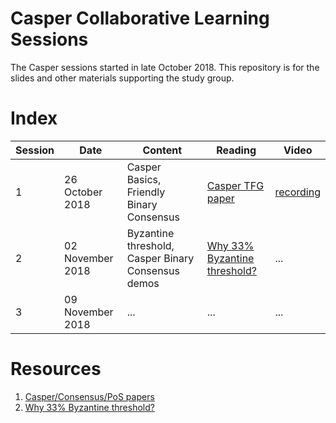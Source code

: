 # Casper Collaborative Learning Sessions

The Casper sessions started in late October 2018. This repository is for the slides and other materials supporting the study group.

# Index

| Session | Date | Content | Reading | Video |
|---|---|---|---|---|
| 1 | 26 October 2018 | Casper Basics, Friendly Binary Consensus | [Casper TFG paper](https://github.com/ethereum/research/blob/master/papers/CasperTFG/CasperTFG.pdf) | [recording](https://youtu.be/0pcRt4tOJy0)|
| 2 | 02 November 2018 | Byzantine threshold, Casper Binary Consensus demos | [Why 33% Byzantine threshold?](https://bitcoin.stackexchange.com/questions/58907/byzantine-fault-tolerant-consensus-why-33-threshold) | ... |
| 3 | 09 November 2018 | ... | ... | ... |

# Resources

1. [Casper/Consensus/PoS papers](https://drive.google.com/drive/folders/1tL7-spMBMjkvr9927Am7hiL-P_sXT_Mf?usp=sharing)
2. [Why 33% Byzantine threshold?](https://bitcoin.stackexchange.com/questions/58907/byzantine-fault-tolerant-consensus-why-33-threshold)
